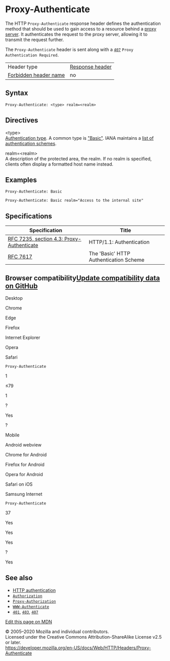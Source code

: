 Proxy-Authenticate
==================

The HTTP `Proxy-Authenticate` response header defines the authentication method that should be used to gain access to a resource behind a [proxy server](https://developer.mozilla.org/en-US/docs/Glossary/proxy_server). It authenticates the request to the proxy server, allowing it to transmit the request further.

The `Proxy-Authenticate` header is sent along with a [`407`](../status/407) `Proxy Authentication Required`.

<table><tbody><tr class="odd"><td>Header type</td><td><a href="https://developer.mozilla.org/en-US/docs/Glossary/Response_header">Response header</a></td></tr><tr class="even"><td><a href="https://developer.mozilla.org/en-US/docs/Glossary/Forbidden_header_name">Forbidden header name</a></td><td>no</td></tr></tbody></table>

Syntax
------

    Proxy-Authenticate: <type> realm=<realm>

Directives
----------

&lt;type&gt;  
[Authentication type](../authentication#Authentication_schemes). A common type is ["Basic"](../authentication#Basic_authentication_scheme). IANA maintains a [list of authentication schemes](http://www.iana.org/assignments/http-authschemes/http-authschemes.xhtml).

realm=&lt;realm&gt;  
A description of the protected area, the realm. If no realm is specified, clients often display a formatted host name instead.

Examples
--------

    Proxy-Authenticate: Basic

    Proxy-Authenticate: Basic realm="Access to the internal site"

Specifications
--------------

<table><thead><tr class="header"><th>Specification</th><th>Title</th></tr></thead><tbody><tr class="odd"><td><a href="https://tools.ietf.org/html/rfc7235#section-4.3">RFC 7235, section 4.3: Proxy-Authenticate</a></td><td>HTTP/1.1: Authentication</td></tr><tr class="even"><td><a href="https://tools.ietf.org/html/rfc7617">RFC 7617</a></td><td>The 'Basic' HTTP Authentication Scheme</td></tr></tbody></table>

Browser compatibility<a href="https://github.com/mdn/browser-compat-data" class="bc-github-link">Update compatibility data on GitHub</a>
----------------------------------------------------------------------------------------------------------------------------------------

Desktop

<span class="bc-head-txt-label bc-head-icon-chrome">Chrome</span>

<span class="bc-head-txt-label bc-head-icon-edge">Edge</span>

<span class="bc-head-txt-label bc-head-icon-firefox">Firefox</span>

<span class="bc-head-txt-label bc-head-icon-ie">Internet Explorer</span>

<span class="bc-head-txt-label bc-head-icon-opera">Opera</span>

<span class="bc-head-txt-label bc-head-icon-safari">Safari</span>

`Proxy-Authenticate`

1

≤79

1

?

Yes

?

Mobile

<span class="bc-head-txt-label bc-head-icon-webview_android">Android webview</span>

<span class="bc-head-txt-label bc-head-icon-chrome_android">Chrome for Android</span>

<span class="bc-head-txt-label bc-head-icon-firefox_android">Firefox for Android</span>

<span class="bc-head-txt-label bc-head-icon-opera_android">Opera for Android</span>

<span class="bc-head-txt-label bc-head-icon-safari_ios">Safari on iOS</span>

<span class="bc-head-txt-label bc-head-icon-samsunginternet_android">Samsung Internet</span>

`Proxy-Authenticate`

37

Yes

Yes

Yes

?

Yes

See also
--------

-   [HTTP authentication](../authentication)
-   [`Authorization`](authorization)
-   [`Proxy-Authorization`](proxy-authorization)
-   [`WWW-Authenticate`](www-authenticate)
-   [`401`](../status/401), [`403`](../status/403), [`407`](../status/407)

<a href="https://developer.mozilla.org/en-US/docs/Web/HTTP/Headers/Proxy-Authenticate$edit" class="_attribution-link">Edit this page on MDN</a>

© 2005–2020 Mozilla and individual contributors.  
Licensed under the Creative Commons Attribution-ShareAlike License v2.5 or later.  
<a href="https://developer.mozilla.org/en-US/docs/Web/HTTP/Headers/Proxy-Authenticate" class="_attribution-link">https://developer.mozilla.org/en-US/docs/Web/HTTP/Headers/Proxy-Authenticate</a>
